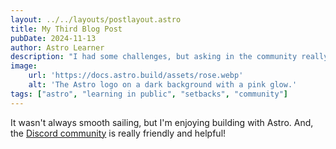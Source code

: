 ```yaml
---
layout: ../../layouts/postlayout.astro
title: My Third Blog Post
pubDate: 2024-11-13
author: Astro Learner
description: "I had some challenges, but asking in the community really helped!"
image:
    url: 'https://docs.astro.build/assets/rose.webp'
    alt: 'The Astro logo on a dark background with a pink glow.'
tags: ["astro", "learning in public", "setbacks", "community"]
---
```

It wasn't always smooth sailing, but I'm enjoying building with Astro. And, the [Discord community](https://astro.build/chat) is really friendly and helpful!